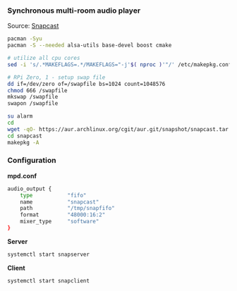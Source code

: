 ### Synchronous multi-room audio player
Source: [Snapcast](https://github.com/badaix/snapcast)
```sh
pacman -Syu
pacman -S --needed alsa-utils base-devel boost cmake

# utilize all cpu cores
sed -i 's/.*MAKEFLAGS=.*/MAKEFLAGS="-j'$( nproc )'"/' /etc/makepkg.conf

# RPi Zero, 1 - setup swap file
dd if=/dev/zero of=/swapfile bs=1024 count=1048576
chmod 666 /swapfile
mkswap /swapfile
swapon /swapfile

su alarm
cd
wget -qO- https://aur.archlinux.org/cgit/aur.git/snapshot/snapcast.tar.gz | bsdtar xf -
cd snapcast
makepkg -A
```


### Configuration
**mpd.conf**
```sh
audio_output {
	type           "fifo"
	name           "snapcast"
	path           "/tmp/snapfifo"
	format         "48000:16:2"
	mixer_type     "software"
}
```
**Server**
```sh
systemctl start snapserver
```
**Client**
```sh
systemctl start snapclient
```
